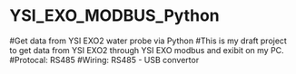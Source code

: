 # YSI_EXO_MODBUS_Python
#Get data from YSI EXO2 water probe via Python
#This is my draft project to get data from YSI EXO2 through YSI EXO modbus and exibit on my PC.
#Protocal: RS485
#Wiring: RS485 - USB convertor
